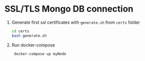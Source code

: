 # SSL/TLS Mongo DB connection


1. Generate first ssl certificates with `generate.sh` from `certs` folder

   ```bash
   cd certs 
   bash generate.sh
   ```

2. Run docker-compose 

   ```bash
    docker-compose up myNode
   ```